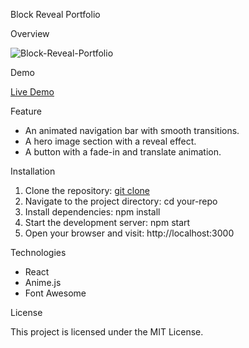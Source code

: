 Block Reveal Portfolio

Overview

![Block-Reveal-Portfolio](https://github.com/rohitgaikwad-dev/Block-Reavel-Portfolio/assets/61135868/530bdbba-d80c-4841-af67-ace3b6503f42)


Demo

[Live Demo]([https://your-demo-link.com](https://block-reavel-portfolio.vercel.app/))

Feature

* An animated navigation bar with smooth transitions.
* A hero image section with a reveal effect.
* A button with a fade-in and translate animation.

Installation

1. Clone the repository: [git clone](https://github.com/rohitgaikwad-dev/Block-Reavel-Portfolio.git)
2. Navigate to the project directory: cd your-repo
3. Install dependencies: npm install
4. Start the development server: npm start
5. Open your browser and visit: http://localhost:3000

Technologies

* React
* Anime.js
* Font Awesome

License

This project is licensed under the MIT License.

